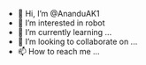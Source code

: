 - 👋 Hi, I’m @AnanduAK1
- 👀 I’m interested in robot
- 🌱 I’m currently learning ...
- 💞️ I’m looking to collaborate on ...
- 📫 How to reach me ...

<!---
AnanduAK1/AnanduAK1 is a ✨ special ✨ repository because its `README.md` (this file) appears on your GitHub profile.
You can click the Preview link to take a look at your changes.
--->
